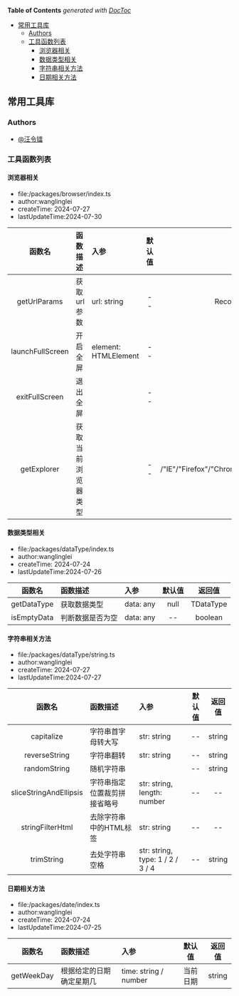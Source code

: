 <!-- START doctoc generated TOC please keep comment here to allow auto update -->
<!-- DON'T EDIT THIS SECTION, INSTEAD RE-RUN doctoc TO UPDATE -->
**Table of Contents**  *generated with [DocToc](https://github.com/thlorenz/doctoc)*

- [常用工具库](#%E5%B8%B8%E7%94%A8%E5%B7%A5%E5%85%B7%E5%BA%93)
  - [Authors](#authors)
  - [工具函数列表](#%E5%B7%A5%E5%85%B7%E5%87%BD%E6%95%B0%E5%88%97%E8%A1%A8)
    - [浏览器相关](#%E6%B5%8F%E8%A7%88%E5%99%A8%E7%9B%B8%E5%85%B3)
    - [数据类型相关](#%E6%95%B0%E6%8D%AE%E7%B1%BB%E5%9E%8B%E7%9B%B8%E5%85%B3)
    - [字符串相关方法](#%E5%AD%97%E7%AC%A6%E4%B8%B2%E7%9B%B8%E5%85%B3%E6%96%B9%E6%B3%95)
    - [日期相关方法](#%E6%97%A5%E6%9C%9F%E7%9B%B8%E5%85%B3%E6%96%B9%E6%B3%95)

<!-- END doctoc generated TOC please keep comment here to allow auto update -->

## 常用工具库
### Authors

- [@汪令镭](https://github.com/wanglinglei/wanglinglei)
### 工具函数列表
#### 	浏览器相关
- file:/packages/browser/index.ts
- author:wanglinglei
- createTime: 2024-07-27
- lastUpdateTime:2024-07-30
 
 | 函数名 | 函数描述|入参|默认值|返回值| 
 |:----:|:----|:----|:----:|:----:|
|getUrlParams| 获取url参数|url: string|--|Record<string,string>|
|launchFullScreen| 开启全屏|element: HTMLElement|--|--|
|exitFullScreen| 退出全屏||--|--|
|getExplorer| 获取当前浏览器类型||--|/"IE"/"Firefox"/"Chrome"/"Opera"/"Safari"/"unknown"|

#### 	数据类型相关
- file:/packages/dataType/index.ts
- author:wanglinglei
- createTime: 2024-07-24
- lastUpdateTime:2024-07-26
 
 | 函数名 | 函数描述|入参|默认值|返回值| 
 |:----:|:----|:----|:----:|:----:|
|getDataType| 获取数据类型|data: any|null|TDataType|
|isEmptyData| 判断数据是否为空|data: any|--|boolean|

#### 	字符串相关方法
- file:/packages/dataType/string.ts
- author:wanglinglei
- createTime: 2024-07-27
- lastUpdateTime:2024-07-27
 
 | 函数名 | 函数描述|入参|默认值|返回值| 
 |:----:|:----|:----|:----:|:----:|
|capitalize| 字符串首字母转大写|str: string|--|string|
|reverseString| 字符串翻转|str: string|--|string|
|randomString| 随机字符串||--|string|
|sliceStringAndEllipsis| 字符串指定位置裁剪拼接省略号|str: string, length: number|--|--|
|stringFilterHtml| 去除字符串中的HTML标签|str: string|--|--|
|trimString| 去处字符串空格|str: string, type: 1 / 2 / 3 / 4|--|string|

#### 	日期相关方法
- file:/packages/date/index.ts
- author:wanglinglei
- createTime: 2024-07-24
- lastUpdateTime:2024-07-25
 
 | 函数名 | 函数描述|入参|默认值|返回值| 
 |:----:|:----|:----|:----:|:----:|
|getWeekDay| 根据给定的日期确定星期几|time: string / number| 当前日期|string|

